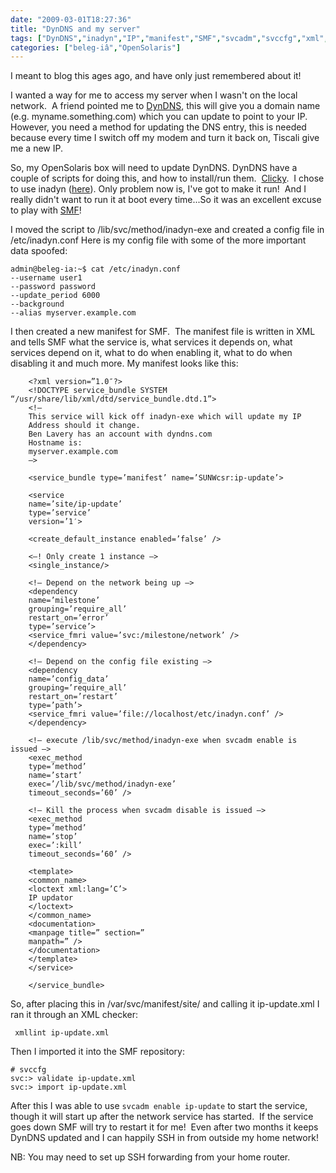 ```yaml
---
date: "2009-03-01T18:27:36"
title: "DynDNS and my server"
tags: ["DynDNS","inadyn","IP","manifest","SMF","svcadm","svccfg","xml","xmllint"]
categories: ["beleg-iâ","OpenSolaris"]
---
```


I meant to blog this ages ago, and have only just remembered about it!

I wanted a way for me to access my server when I wasn't on the local network.  A friend pointed me to [DynDNS][1], this will give you a domain name (e.g. myname.something.com) which you can update to point to your IP.  However, you need a method for updating the DNS entry, this is needed because every time I switch off my modem and turn it back on, Tiscali give me a new IP.

So, my OpenSolaris box will need to update DynDNS.
DynDNS have a couple of scripts for doing this, and how to install/run them.  [Clicky][2].  I chose to use inadyn ([here][3]).
Only problem now is, I've got to make it run!  And I really didn't want to run it at boot every time...So it was an excellent excuse to play with [SMF][4]!

I moved the script to /lib/svc/method/inadyn-exe and created a config file in /etc/inadyn.conf
Here is my config file with some of the more important data spoofed:

```
admin@beleg-ia:~$ cat /etc/inadyn.conf
--username user1
--password password
--update_period 6000
--background
--alias myserver.example.com
```

I then created a new manifest for SMF.  The manifest file is written in XML and tells SMF what the service is, what services it depends on, what services depend on it, what to do when enabling it, what to do when disabling it and much more.
My manifest looks like this:

```
    <?xml version=”1.0″?>
    <!DOCTYPE service_bundle SYSTEM “/usr/share/lib/xml/dtd/service_bundle.dtd.1”>
    <!–
    This service will kick off inadyn-exe which will update my IP
    Address should it change.
    Ben Lavery has an account with dyndns.com
    Hostname is:
    myserver.example.com
    –>

    <service_bundle type=’manifest’ name=’SUNWcsr:ip-update’>

    <service
    name=’site/ip-update’
    type=’service’
    version=’1′>

    <create_default_instance enabled=’false’ />

    <–! Only create 1 instance –>
    <single_instance/>

    <!– Depend on the network being up –>
    <dependency
    name=’milestone’
    grouping=’require_all’
    restart_on=’error’
    type=’service’>
    <service_fmri value=’svc:/milestone/network’ />
    </dependency>

    <!– Depend on the config file existing –>
    <dependency
    name=’config_data’
    grouping=’require_all’
    restart_on=’restart’
    type=’path’>
    <service_fmri value=’file://localhost/etc/inadyn.conf’ />
    </dependency>

    <!– execute /lib/svc/method/inadyn-exe when svcadm enable is issued –>
    <exec_method
    type=’method’
    name=’start’
    exec=’/lib/svc/method/inadyn-exe’
    timeout_seconds=’60’ />

    <!– Kill the process when svcadm disable is issued –>
    <exec_method
    type=’method’
    name=’stop’
    exec=’:kill’
    timeout_seconds=’60’ />

    <template>
    <common_name>
    <loctext xml:lang=’C’>
    IP updator
    </loctext>
    </common_name>
    <documentation>
    <manpage title=” section=”
    manpath=” />
    </documentation>
    </template>
    </service>

    </service_bundle>
```

So, after placing this in /var/svc/manifest/site/ and calling it ip-update.xml I ran it through an XML checker:
```
 xmllint ip-update.xml
```

Then I imported it into the SMF repository:
```
# svccfg
svc:> validate ip-update.xml
svc:> import ip-update.xml
```

After this I was able to use `svcadm enable ip-update` to start the service, though it will start up after the network service has started.  If the service goes down SMF will try to restart it for me!  Even after two months it keeps DynDNS updated and I can happily SSH in from outside my home network!

NB: You may need to set up SSH forwarding from your home router.

  [1]: http://dyndns.com/
  [2]: https://www.dyndns.com/support/clients/
  [3]: https://www.dyndns.com/support/clients/unix.html
  [4]: https://en.wikipedia.org/wiki/Service_Management_Facility
